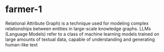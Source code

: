 # farmer-1
Relational Attribute Graph) is a technique used for modeling complex relationships between entities in large-scale knowledge graphs. LLMs (Language Models) refer to a class of machine learning models trained on large amounts of textual data, capable of understanding and generating human-like text
